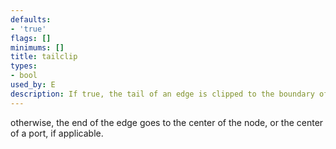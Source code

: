 ```yaml
---
defaults:
- 'true'
flags: []
minimums: []
title: tailclip
types:
- bool
used_by: E
description: If true, the tail of an edge is clipped to the boundary of the tail node
---
```

otherwise, the end of the edge goes to the center of the node, or the
center of a port, if applicable.
